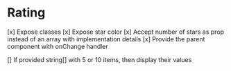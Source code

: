 # Rating
[x] Expose classes 
[x] Expose star color
[x] Accept number of stars as prop instead of an array with implementation details
[x] Provide the parent component with onChange handler

[] If provided string[] with 5 or 10 items, then display their values 